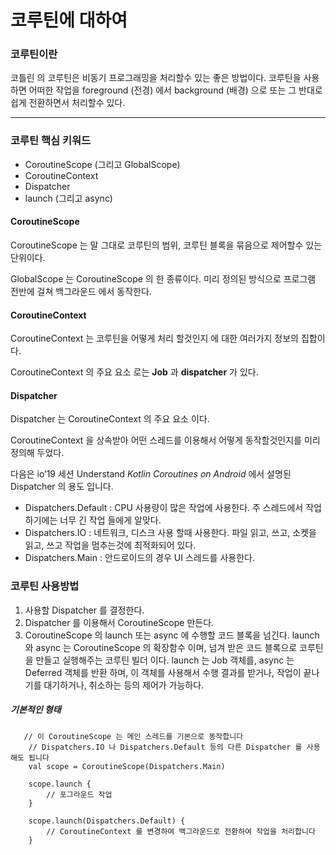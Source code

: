 # 코루틴에 대하여

### 코루틴이란

코틀린 의 코루틴은 비동기 프로그래밍을 처리할수 있는 좋은 방법이다.
코루틴을 사용하면 어떠한 작업을 foreground (전경) 에서 background (배경) 으로 또는 그 반대로 쉽게 전환하면서 처리할수 있다.

***
### 코루틴 핵심 키워드
- CoroutineScope (그리고 GlobalScope)
- CoroutineContext
- Dispatcher
- launch (그리고 async)

#### CoroutineScope
CoroutineScope 는 말 그대로 코루틴의 범위, 코루틴 블록을 묶음으로 제어할수 있는 단위이다.

GlobalScope 는 CoroutineScope 의 한 종류이다. 미리 정의된 방식으로 프로그램 전반에 걸쳐 백그라운드 에서 동작한다.
#### CoroutineContext
CoroutineContext 는 코루틴을 어떻게 처리 할것인지 에 대한 여러가지 정보의 집합이다.

CoroutineContext 의 주요 요소 로는 **Job** 과 **dispatcher** 가 있다.
#### Dispatcher
Dispatcher 는 CoroutineContext 의 주요 요소 이다.

CoroutineContext 을 상속받아 어떤 스레드를 이용해서 어떻게 동작할것인지를 미리 정의해 두었다.

다음은  io’19 세션 Understand *Kotlin Coroutines on Android* 에서 설명된 Dispatcher 의 용도 입니다.

- Dispatchers.Default : CPU 사용량이 많은 작업에 사용한다. 주 스레드에서 작업하기에는 너무 긴 작업 들에게 알맞다.
- Dispatchers.IO : 네트워크, 디스크 사용 할때 사용한다. 파일 읽고, 쓰고, 소켓을 읽고, 쓰고 작업을 멈추는것에 최적화되어 있다.
- Dispatchers.Main : 안드로이드의 경우 UI 스레드를 사용한다.
### 코루틴 사용방법
1. 사용할 Dispatcher 를 결정한다.
2. Dispatcher 를 이용해서 CoroutineScope 만든다.
3. CoroutineScope 의 launch 또는 async 에 수행할 코드 블록을 넘긴다.
launch 와 async 는 CoroutineScope 의 확장함수 이며, 넘겨 받은 코드 블록으로 코루틴을 만들고 실행해주는 코루틴 빌더 이다.
launch 는 Job 객체를, async 는 Deferred 객체를 반환 하며, 이 객체를 사용해서 수행 결과를 받거나, 작업이 끝나기를 대기하거나, 취소하는 등의 제어가 가능하다.

##### 기본적인 형태

```Kolin
   // 이 CoroutineScope 는 메인 스레드를 기본으로 동작합니다
    // Dispatchers.IO 나 Dispatchers.Default 등의 다른 Dispatcher 를 사용해도 됩니다
    val scope = CoroutineScope(Dispatchers.Main)

    scope.launch {
        // 포그라운드 작업
    }

    scope.launch(Dispatchers.Default) {
        // CoroutineContext 를 변경하여 백그라운드로 전환하여 작업을 처리합니다
    }

```
